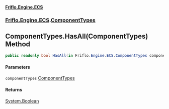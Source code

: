 #### [Friflo.Engine.ECS](index.md 'index')
### [Friflo.Engine.ECS](Friflo.Engine.ECS.md 'Friflo.Engine.ECS').[ComponentTypes](ComponentTypes.md 'Friflo.Engine.ECS.ComponentTypes')

## ComponentTypes.HasAll(ComponentTypes) Method

```csharp
public readonly bool HasAll(in Friflo.Engine.ECS.ComponentTypes componentTypes);
```
#### Parameters

<a name='Friflo.Engine.ECS.ComponentTypes.HasAll(Friflo.Engine.ECS.ComponentTypes).componentTypes'></a>

`componentTypes` [ComponentTypes](ComponentTypes.md 'Friflo.Engine.ECS.ComponentTypes')

#### Returns
[System.Boolean](https://docs.microsoft.com/en-us/dotnet/api/System.Boolean 'System.Boolean')